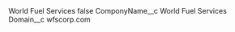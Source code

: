 <?xml version="1.0" encoding="UTF-8"?>
<CustomMetadata xmlns="http://soap.sforce.com/2006/04/metadata" xmlns:xsi="http://www.w3.org/2001/XMLSchema-instance" xmlns:xsd="http://www.w3.org/2001/XMLSchema">
    <label>World Fuel Services</label>
    <protected>false</protected>
    <values>
        <field>ComponyName__c</field>
        <value xsi:type="xsd:string">World Fuel Services</value>
    </values>
    <values>
        <field>Domain__c</field>
        <value xsi:type="xsd:string">wfscorp.com</value>
    </values>
</CustomMetadata>

